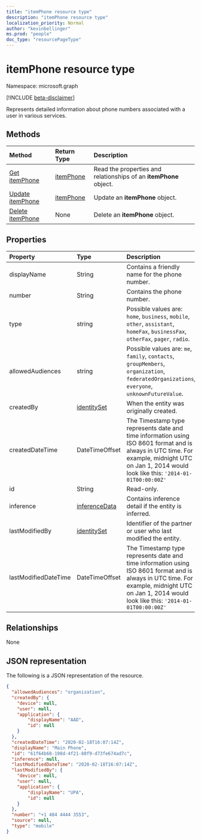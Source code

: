 ```yaml
---
title: "itemPhone resource type"
description: "itemPhone resource type"
localization_priority: Normal
author: "kevinbellinger"
ms.prod: "people"
doc_type: "resourcePageType"
---
```


# itemPhone resource type

Namespace: microsoft.graph

[!INCLUDE [beta-disclaimer](../../includes/beta-disclaimer.md)]

Represents detailed information about phone numbers associated with a user in various services.

## Methods

| Method                                               | Return Type               | Description                                                       |
|:-----------------------------------------------------|:--------------------------|:------------------------------------------------------------------|
| [Get itemPhone](../api/itemphone-get.md)             | [itemPhone](itemphone.md) | Read the properties and relationships of an **itemPhone** object. |
| [Update itemPhone](../api/itemphone-update.md)       | [itemPhone](itemphone.md) | Update an **itemPhone** object.                                   |
| [Delete itemPhone](../api/itemphone-delete.md)       | None                      | Delete an **itemPhone** object.                                   |

## Properties

| Property             | Type                            | Description                                                                                                                     |
|:---------------------|:--------------------------------|:--------------------------------------------------------------------------------------------------------------------------------|
|displayName           |String                           | Contains a friendly name for the phone number.                                                                                  |
|number                |String                           | Contains the phone number.                                                                                                      |
|type                  |string                           | Possible values are: `home`, `business`, `mobile`, `other`, `assistant`, `homeFax`, `businessFax`, `otherFax`, `pager`, `radio`.|
|allowedAudiences      |string                           | Possible values are: `me`, `family`, `contacts`, `groupMembers`, `organization`, `federatedOrganizations`, `everyone`, `unknownFutureValue`.                                                   |
|createdBy             |[identitySet](identityset.md)    | When the entity was originally created.                                                                                                                                                        |
|createdDateTime       |DateTimeOffset                   |The Timestamp type represents date and time information using ISO 8601 format and is always in UTC time. For example, midnight UTC on Jan 1, 2014 would look like this: `'2014-01-01T00:00:00Z'`|
|id                    |String                           | Read-only.                                                                                                                                                                                     |
|inference             |[inferenceData](inferencedata.md)| Contains inference detail if the entity is inferred.                                                                                                                                           |
|lastModifiedBy        |[identitySet](identityset.md)    | Identifier of the partner or user who last modified the entity.                                                                                                                                |
|lastModifiedDateTime  |DateTimeOffset                   |The Timestamp type represents date and time information using ISO 8601 format and is always in UTC time. For example, midnight UTC on Jan 1, 2014 would look like this: `'2014-01-01T00:00:00Z'`|

## Relationships

None

## JSON representation

The following is a JSON representation of the resource.

<!-- {
  "blockType": "resource",
  "optionalProperties": [

  ],
  "@odata.type": "microsoft.graph.itemPhone",
  "baseType": "microsoft.graph.itemfacet",
  "keyProperty": "id" 
}-->

```json
{
  "allowedAudiences": "organization",
  "createdBy": {
    "device": null,
    "user": null,
    "application": {
        "displayName": "AAD",
        "id": null
    }
  },
  "createdDateTime": "2020-02-18T16:07:14Z",
  "displayName": "Main Phone",
  "id": "61f64b68-198d-4f21-88f9-d73fe674ad7c",
  "inference": null,
  "lastModifiedDateTime": "2020-02-18T16:07:14Z",
  "lastModifiedBy": {
    "device": null,
    "user": null,
    "application": {
        "displayName": "UPA",
        "id": null
    }
  },
  "number": "+1 484 4444 3553",
  "source": null,
  "type": "mobile"
}
```

<!-- uuid: 16cd6b66-4b1a-43a1-adaf-3a886856ed98
2019-02-04 14:57:30 UTC -->
<!-- {
  "type": "#page.annotation",
  "description": "itemPhone resource",
  "keywords": "",
  "section": "documentation",
  "tocPath": ""
}-->
